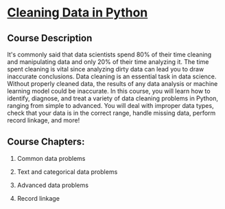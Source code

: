# [Cleaning Data in Python](https://learn.datacamp.com/courses/cleaning-data-in-python)

## Course Description

It's commonly said that data scientists spend 80% of their time cleaning and manipulating data and only 20% of their time analyzing it. The time spent cleaning is vital since analyzing dirty data can lead you to draw inaccurate conclusions. Data cleaning is an essential task in data science. Without properly cleaned data, the results of any data analysis or machine learning model could be inaccurate. In this course, you will learn how to identify, diagnose, and treat a variety of data cleaning problems in Python, ranging from simple to advanced. You will deal with improper data types, check that your data is in the correct range, handle missing data, perform record linkage, and more!








## Course Chapters:
1. Common data problems

2. Text and categorical data problems

3. Advanced data problems

4. Record linkage








